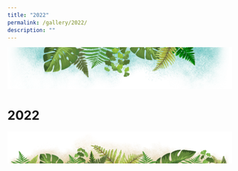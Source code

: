 ```yaml
---
title: "2022"
permalink: /gallery/2022/
description: ""
---
```

![](/images/Banner.png)

# 2022


![](/images/bg-bottom.png)